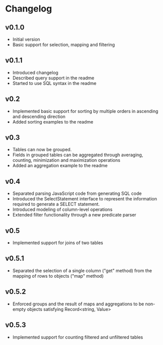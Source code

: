 # Changelog

## v0.1.0

- Initial version
- Basic support for selection, mapping and filtering

## v0.1.1

- Introduced changelog
- Described query support in the readme
- Started to use SQL syntax in the readme 

## v0.2

- Implemented basic support for sorting by multiple orders in ascending and descending direction
- Added sorting examples to the readme

## v0.3

- Tables can now be grouped.
- Fields in grouped tables can be aggregated through averaging, counting, minimization and maximization operations
- Added an aggregation example to the readme

## v0.4

- Separated parsing JavaScript code from generating SQL code
- Introduced the SelectStatement interface to represent the information required to generate a SELECT statement. 
- Introduced modeling of column-level operations
- Extended filter functionality through a new predicate parser

## v0.5

- Implemented support for joins of two tables

## v0.5.1

- Separated the selection of a single column ("get" method) from the mapping of rows to objects ("map" method)

## v0.5.2

- Enforced groups and the result of maps and aggregations to be non-empty objects satisfying Record<string, Value>

## v0.5.3

- Implemented support for counting filtered and unfiltered tables 